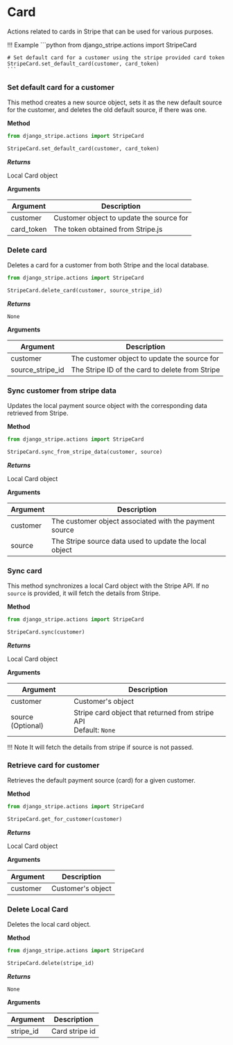 # Card

Actions related to cards in Stripe that can be used for various purposes.

!!! Example
    ```python
    from django_stripe.actions import StripeCard

    # Set default card for a customer using the stripe provided card token
    StripeCard.set_default_card(customer, card_token)
    ```

### Set default card for a customer

This method creates a new source object, sets it as the new default source for the customer, and deletes the old default source, if there was one.

**Method**

```python
from django_stripe.actions import StripeCard

StripeCard.set_default_card(customer, card_token)
```

***Returns***

Local Card object

**Arguments**

| Argument   | Description                              |
| ---------- |------------------------------------------|
| customer   | Customer object to update the source for |
| card_token | The token obtained from Stripe.js         |

### Delete card

Deletes a card for a customer from both Stripe and the local database.

```python
from django_stripe.actions import StripeCard

StripeCard.delete_card(customer, source_stripe_id)
```
***Returns***

`None`

**Arguments**

| Argument         | Description                                     |
| ---------------- |-------------------------------------------------|
| customer         | The customer object to update the source for    |
| source_stripe_id | The Stripe ID of the card to delete from Stripe |

### Sync customer from stripe data

Updates the local payment source object with the corresponding data retrieved from Stripe.

**Method**

```python
from django_stripe.actions import StripeCard

StripeCard.sync_from_stripe_data(customer, source)
```

***Returns***

Local Card object

**Arguments**

| Argument | Description                                            |
| -------- |--------------------------------------------------------|
| customer | The customer object associated with the payment source |
| source   | The Stripe source data used to update the local object |

### Sync card

This method synchronizes a local Card object with the Stripe API. If no `source` is provided, it will fetch the details from Stripe.

**Method**

```python
from django_stripe.actions import StripeCard

StripeCard.sync(customer)
```

***Returns***

Local Card object

**Arguments**

| Argument          | Description                                                           |
| ----------------- | --------------------------------------------------------------------- |
| customer          | Customer's object                                                     |
| source (Optional) | Stripe card object that returned from stripe API <br> Default: `None` |

!!! Note
    It will fetch the details from stripe if source is not passed.

### Retrieve card for customer

Retrieves the default payment source (card) for a given customer.

**Method**

```python
from django_stripe.actions import StripeCard

StripeCard.get_for_customer(customer)
```

***Returns***

Local Card object

**Arguments**

| Argument | Description       |
| -------- | ----------------- |
| customer | Customer's object |

### Delete Local Card

Deletes the local card object.

**Method**

```python
from django_stripe.actions import StripeCard

StripeCard.delete(stripe_id)
```

***Returns***

`None`

**Arguments**

| Argument  | Description    |
| --------- | -------------- |
| stripe_id | Card stripe id |
